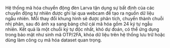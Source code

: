 Hệ thống mã hóa chuyển động đèn Larva tận dụng sự bất định của các chuyển động tự nhiên được ghi lại qua webcam để tạo ra nguồn dữ liệu ngẫu nhiên. Mỗi thay đổi khung hình sẽ được phân tích, chuyển thành chuỗi nhị phân, sau đó ánh xạ sang bảng chữ cái mã hóa gồm 24 ký tự ngẫu nhiên. Kết quả là một chuỗi ký tự độc nhất, khó dự đoán, có thể ứng dụng trong bảo mật như sinh mã OTP/2FA, khóa dữ liệu trên hệ thống lưu trữ hoặc dùng làm công cụ mã hóa dataset quan trọng.

